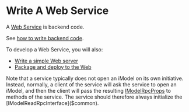 # Write A Web Service

A [Web Service](../learning/App.md#imodel-services) is backend code.

See [how to write backend code](./backend/index.md).

To develop a Web Service, you will also:

- [Write a simple Web server](./RpcInterface.md#serve-the-interfaces)
- [Package and deploy to the Web](./PackageAndDeployToTheWeb.md)

Note that a service typically does not open an iModel on its own initiative. Instead, normally, a client of the service will ask the service to open an iModel, and then the client will pass the resulting [IModelRpcProps]($common) to methods of the service. The service should therefore always initialize the [IModelReadRpcInterface]($common).
